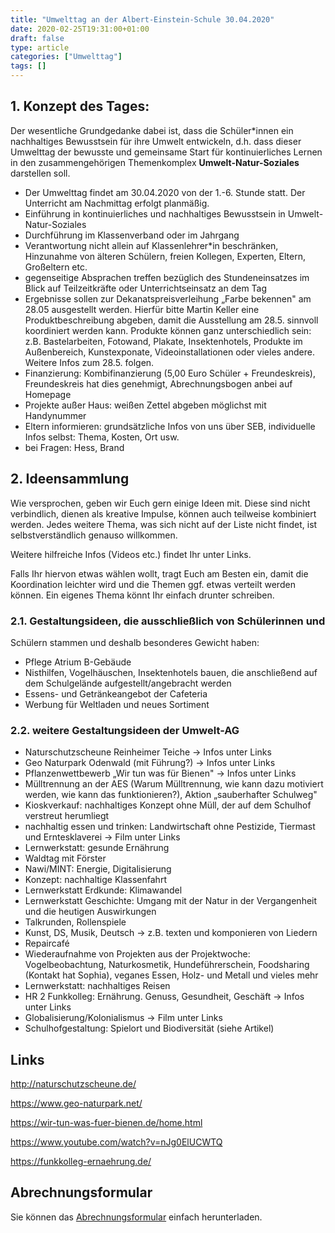 ```yaml
---
title: "Umwelttag an der Albert-Einstein-Schule 30.04.2020"
date: 2020-02-25T19:31:00+01:00
draft: false
type: article
categories: ["Umwelttag"]
tags: []
---
```

## 1\. Konzept des Tages:

Der wesentliche Grundgedanke dabei ist, dass die Schüler\*innen ein
nachhaltiges Bewusstsein für ihre Umwelt entwickeln, d.h. dass dieser
Umwelttag der bewusste und gemeinsame Start für kontinuierliches Lernen
in den zusammengehörigen Themenkomplex **Umwelt-Natur-Soziales** darstellen soll.
<!--more-->
-   Der Umwelttag findet am 30.04.2020 von der 1.-6. Stunde statt. Der
    Unterricht am Nachmittag erfolgt planmäßig.
-   Einführung in kontinuierliches und nachhaltiges Bewusstsein in
    Umwelt-Natur-Soziales
-   Durchführung im Klassenverband oder im Jahrgang
-   Verantwortung nicht allein auf Klassenlehrer\*in beschränken,
    Hinzunahme von älteren Schülern, freien Kollegen, Experten, Eltern,
    Großeltern etc.
-   gegenseitige Absprachen treffen bezüglich des Stundeneinsatzes im
    Blick auf Teilzeitkräfte oder Unterrichtseinsatz an dem Tag
-   Ergebnisse sollen zur Dekanatspreisverleihung „Farbe bekennen" am
    28.05 ausgestellt werden. Hierfür bitte Martin Keller eine
    Produktbeschreibung abgeben, damit die Ausstellung am 28.5. sinnvoll
    koordiniert werden kann. Produkte können ganz unterschiedlich sein:
    z.B. Bastelarbeiten, Fotowand, Plakate, Insektenhotels, Produkte im
    Außenbereich, Kunstexponate, Videoinstallationen oder vieles andere.
    Weitere Infos zum 28.5. folgen.
-   Finanzierung: Kombifinanzierung (5,00 Euro Schüler + Freundeskreis),
    Freundeskreis hat dies genehmigt, Abrechnungsbogen anbei auf
    Homepage
-   Projekte außer Haus: weißen Zettel abgeben möglichst mit Handynummer
-   Eltern informieren: grundsätzliche Infos von uns über SEB,
    individuelle Infos selbst: Thema, Kosten, Ort usw.
-   bei Fragen: Hess, Brand

## 2\. Ideensammlung

Wie versprochen, geben wir Euch gern einige Ideen mit. Diese sind nicht
verbindlich, dienen als kreative Impulse, können auch teilweise
kombiniert werden. Jedes weitere Thema, was sich nicht auf der Liste
nicht findet, ist selbstverständlich genauso willkommen.

Weitere hilfreiche Infos (Videos etc.) findet Ihr unter Links.

Falls Ihr hiervon etwas wählen wollt, tragt Euch am Besten ein, damit
die Koordination leichter wird und die Themen ggf. etwas verteilt werden
können. Ein eigenes Thema könnt Ihr einfach drunter schreiben.

### 2.1. Gestaltungsideen, die ausschließlich von Schülerinnen und
Schülern stammen und deshalb besonderes Gewicht haben:

-   Pflege Atrium B-Gebäude
-   Nisthilfen, Vogelhäuschen, Insektenhotels bauen, die anschließend
    auf dem Schulgelände aufgestellt/angebracht werden
-   Essens- und Getränkeangebot der Cafeteria
-   Werbung für Weltladen und neues Sortiment

### 2.2. weitere Gestaltungsideen der Umwelt-AG

-   Naturschutzscheune Reinheimer Teiche → Infos unter Links
-   Geo Naturpark Odenwald (mit Führung?) → Infos unter Links
-   Pflanzenwettbewerb „Wir tun was für Bienen" → Infos unter Links
-   Mülltrennung an der AES (Warum Mülltrennung, wie kann dazu motiviert
    werden, wie kann das funktionieren?), Aktion „sauberhafter Schulweg"
-   Kioskverkauf: nachhaltiges Konzept ohne Müll, der auf dem Schulhof
    verstreut herumliegt
-   nachhaltig essen und trinken: Landwirtschaft ohne Pestizide,
    Tiermast und Erntesklaverei → Film unter Links
-   Lernwerkstatt: gesunde Ernährung
-   Waldtag mit Förster
-   Nawi/MINT: Energie, Digitalisierung
-   Konzept: nachhaltige Klassenfahrt
-   Lernwerkstatt Erdkunde: Klimawandel
-   Lernwerkstatt Geschichte: Umgang mit der Natur in der Vergangenheit
    und die heutigen Auswirkungen
-   Talkrunden, Rollenspiele
-   Kunst, DS, Musik, Deutsch -\> z.B. texten und komponieren von
    Liedern
-   Repaircafé
-   Wiederaufnahme von Projekten aus der Projektwoche: Vogelbeobachtung,
    Naturkosmetik, Hundeführerschein, Foodsharing (Kontakt hat Sophia),
    veganes Essen, Holz- und Metall und vieles mehr
-   Lernwerkstatt: nachhaltiges Reisen
-   HR 2 Funkkolleg: Ernährung. Genuss, Gesundheit, Geschäft → Infos
    unter Links
-   Globalisierung/Kolonialismus -\> Film unter Links
-   Schulhofgestaltung: Spielort und Biodiversität (siehe Artikel)

## Links

http://naturschutzscheune.de/

https://www.geo-naturpark.net/

https://wir-tun-was-fuer-bienen.de/home.html

https://www.youtube.com/watch?v=nJg0ElUCWTQ

https://funkkolleg-ernaehrung.de/

## Abrechnungsformular

Sie können das [Abrechnungsformular](Abrechnungsformular.pdf) einfach herunterladen.